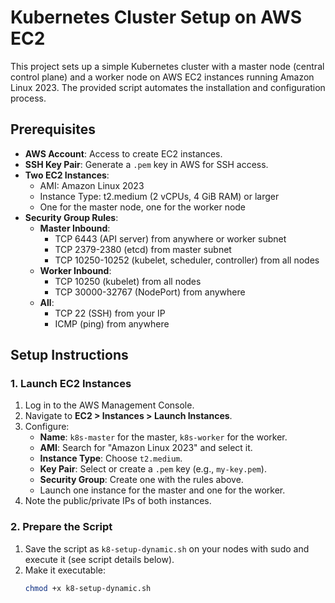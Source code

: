 # Kubernetes Cluster Setup on AWS EC2

This project sets up a simple Kubernetes cluster with a master node (central control plane) and a worker node on AWS EC2 instances running Amazon Linux 2023. The provided script automates the installation and configuration process.

## Prerequisites
- **AWS Account**: Access to create EC2 instances.
- **SSH Key Pair**: Generate a `.pem` key in AWS for SSH access.
- **Two EC2 Instances**:
  - AMI: Amazon Linux 2023
  - Instance Type: t2.medium (2 vCPUs, 4 GiB RAM) or larger
  - One for the master node, one for the worker node
- **Security Group Rules**:
  - **Master Inbound**:
    - TCP 6443 (API server) from anywhere or worker subnet
    - TCP 2379-2380 (etcd) from master subnet
    - TCP 10250-10252 (kubelet, scheduler, controller) from all nodes
  - **Worker Inbound**:
    - TCP 10250 (kubelet) from all nodes
    - TCP 30000-32767 (NodePort) from anywhere
  - **All**:
    - TCP 22 (SSH) from your IP
    - ICMP (ping) from anywhere

## Setup Instructions

### 1. Launch EC2 Instances
1. Log in to the AWS Management Console.
2. Navigate to **EC2 > Instances > Launch Instances**.
3. Configure:
   - **Name**: `k8s-master` for the master, `k8s-worker` for the worker.
   - **AMI**: Search for "Amazon Linux 2023" and select it.
   - **Instance Type**: Choose `t2.medium`.
   - **Key Pair**: Select or create a `.pem` key (e.g., `my-key.pem`).
   - **Security Group**: Create one with the rules above.
   - Launch one instance for the master and one for the worker.
4. Note the public/private IPs of both instances.

### 2. Prepare the Script
1. Save the script as `k8-setup-dynamic.sh` on your nodes with sudo and execute it (see script details below).
2. Make it executable:
   ```bash
   chmod +x k8-setup-dynamic.sh
